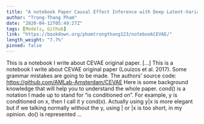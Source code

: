 ```yaml
---
title: "A notebook Paper Causal Effect Inference with Deep Latent-Variable Models"
author: "Trong-Thang Pham"
date: "2020-04-12T05:49:27Z"
tags: [Models, Github]
link: "https://bookdown.org/phamtrongthang123/notebookCEVAE/"
length_weight: "7.7%"
pinned: false
---
```


This is a notebook I write about CEVAE original paper. [...] This is a notebook I write about CEVAE original paper (Louizos et al. 2017). Some grammar mistakes are going to be made. The authors’ source code: https://github.com/AMLab-Amsterdam/CEVAE Here is some background knowledge that will help you to understand the whole paper. cond() is a notation I made up to stand for “is conditioned on”. For example, y is conditioned on x, then I call it y cond(x). Actually using y|x is more elegant but if we talking normally without the y, using | or |x is too short, in my opinion. do() is represented  ...
